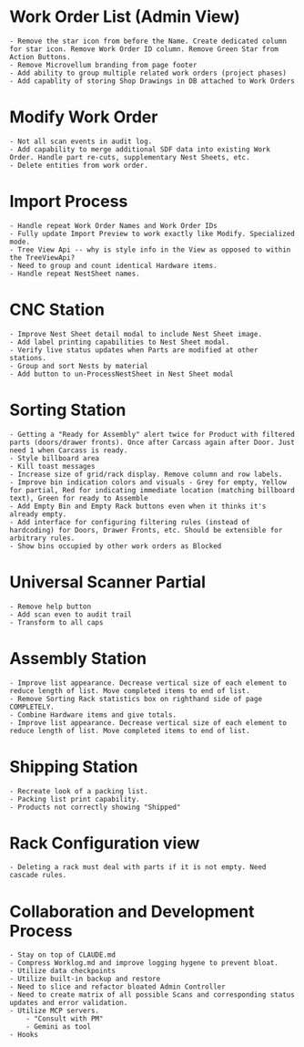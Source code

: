 # Work Order List (Admin View)
    - Remove the star icon from before the Name. Create dedicated column for star icon. Remove Work Order ID column. Remove Green Star from Action Buttons.
    - Remove Microvellum branding from page footer
    - Add ability to group multiple related work orders (project phases)
    - Add capablity of storing Shop Drawings in DB attached to Work Orders

# Modify Work Order
    - Not all scan events in audit log.
    - Add capability to merge additional SDF data into existing Work Order. Handle part re-cuts, supplementary Nest Sheets, etc.
    - Delete entities from work order.

# Import Process
    - Handle repeat Work Order Names and Work Order IDs
    - Fully update Import Preview to work exactly like Modify. Specialized mode.
    - Tree View Api -- why is style info in the View as opposed to within the TreeViewApi?
    - Need to group and count identical Hardware items.
    - Handle repeat NestSheet names.

# CNC Station
    - Improve Nest Sheet detail modal to include Nest Sheet image.
    - Add label printing capabilities to Nest Sheet modal.
    - Verify live status updates when Parts are modified at other stations.
    - Group and sort Nests by material
    - Add button to un-ProcessNestSheet in Nest Sheet modal

# Sorting Station
    - Getting a "Ready for Assembly" alert twice for Product with filtered parts (doors/drawer fronts). Once after Carcass again after Door. Just need 1 when Carcass is ready.
    - Style billboard area
    - Kill toast messages
    - Increase size of grid/rack display. Remove column and row labels.
    - Improve bin indication colors and visuals - Grey for empty, Yellow for partial, Red for indicating immediate location (matching billboard text), Green for ready to Assemble
    - Add Empty Bin and Empty Rack buttons even when it thinks it's already empty.
    - Add interface for configuring filtering rules (instead of hardcoding) for Doors, Drawer Fronts, etc. Should be extensible for arbitrary rules.
    - Show bins occupied by other work orders as Blocked

# Universal Scanner Partial
    - Remove help button
    - Add scan even to audit trail
    - Transform to all caps

# Assembly Station
    - Improve list appearance. Decrease vertical size of each element to reduce length of list. Move completed items to end of list.
    - Remove Sorting Rack statistics box on righthand side of page COMPLETELY.
    - Combine Hardware items and give totals.
    - Improve list appearance. Decrease vertical size of each element to reduce length of list. Move completed items to end of list.

# Shipping Station
    - Recreate look of a packing list.
    - Packing list print capability.
    - Products not correctly showing "Shipped"

# Rack Configuration view
    - Deleting a rack must deal with parts if it is not empty. Need cascade rules.

# Collaboration and Development Process
    - Stay on top of CLAUDE.md
    - Compress Worklog.md and improve logging hygene to prevent bloat.
    - Utilize data checkpoints
    - Utilize built-in backup and restore
    - Need to slice and refactor bloated Admin Controller
    - Need to create matrix of all possible Scans and corresponding status updates and error validation.
    - Utilize MCP servers.
        - "Consult with PM"
        - Gemini as tool
    - Hooks
    